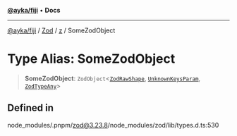 [**@ayka/fiji**](../../../../../README.md) • **Docs**

***

[@ayka/fiji](../../../../../globals.md) / [Zod](../../../README.md) / [z](../README.md) / SomeZodObject

# Type Alias: SomeZodObject

> **SomeZodObject**: `ZodObject`\<[`ZodRawShape`](ZodRawShape.md), [`UnknownKeysParam`](UnknownKeysParam.md), [`ZodTypeAny`](ZodTypeAny.md)\>

## Defined in

node\_modules/.pnpm/zod@3.23.8/node\_modules/zod/lib/types.d.ts:530
